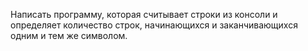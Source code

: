 Написать программу, которая считывает строки из консоли и определяет количество строк, начинающихся и заканчивающихся одним и тем же символом.
